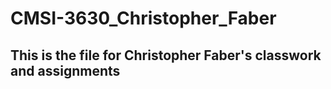 # CMSI-3630_Christopher_Faber
## This is the file for Christopher Faber's classwork and assignments
